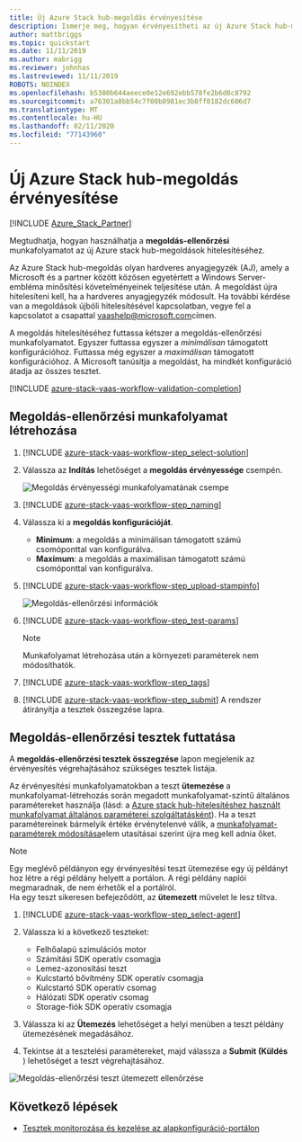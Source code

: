 ```yaml
---
title: Új Azure Stack hub-megoldás érvényesítése
description: Ismerje meg, hogyan érvényesítheti az új Azure Stack hub-megoldást szolgáltatásként történő érvényesítéssel.
author: mattbriggs
ms.topic: quickstart
ms.date: 11/11/2019
ms.author: mabrigg
ms.reviewer: johnhas
ms.lastreviewed: 11/11/2019
ROBOTS: NOINDEX
ms.openlocfilehash: b5380b644aeece0e12e692ebb578fe2b6d0c8792
ms.sourcegitcommit: a76301a8bb54c7f00b8981ec3b8ff0182dc606d7
ms.translationtype: MT
ms.contentlocale: hu-HU
ms.lasthandoff: 02/11/2020
ms.locfileid: "77143960"
---
```

# <a name="validate-a-new-azure-stack-hub-solution"></a>Új Azure Stack hub-megoldás érvényesítése

[!INCLUDE [Azure_Stack_Partner](./includes/azure-stack-partner-appliesto.md)]

Megtudhatja, hogyan használhatja a **megoldás-ellenőrzési** munkafolyamatot az új Azure stack hub-megoldások hitelesítéséhez.

Az Azure Stack hub-megoldás olyan hardveres anyagjegyzék (AJ), amely a Microsoft és a partner között közösen egyetértett a Windows Server-embléma minősítési követelményeinek teljesítése után. A megoldást újra hitelesíteni kell, ha a hardveres anyagjegyzék módosult. Ha további kérdése van a megoldások újbóli hitelesítésével kapcsolatban, vegye fel a kapcsolatot a csapattal [vaashelp@microsoft.com](mailto:vaashelp@microsoft.com)címen.

A megoldás hitelesítéséhez futtassa kétszer a megoldás-ellenőrzési munkafolyamatot. Egyszer futtassa egyszer a *minimálisan* támogatott konfigurációhoz. Futtassa még egyszer a *maximálisan* támogatott konfigurációhoz. A Microsoft tanúsítja a megoldást, ha mindkét konfiguráció átadja az összes tesztet.

[!INCLUDE [azure-stack-vaas-workflow-validation-completion](includes/azure-stack-vaas-workflow-validation-completion.md)]

## <a name="create-a-solution-validation-workflow"></a>Megoldás-ellenőrzési munkafolyamat létrehozása

1. [!INCLUDE [azure-stack-vaas-workflow-step_select-solution](includes/azure-stack-vaas-workflow-step_select-solution.md)]

3. Válassza az **Indítás** lehetőséget a **megoldás érvényessége** csempén.

    ![Megoldás érvényességi munkafolyamatának csempe](media/tile_validation-solution.png)

4. [!INCLUDE [azure-stack-vaas-workflow-step_naming](includes/azure-stack-vaas-workflow-step_naming.md)]

5. Válassza ki a **megoldás konfigurációját**.
    - **Minimum**: a megoldás a minimálisan támogatott számú csomóponttal van konfigurálva.
    - **Maximum**: a megoldás a maximálisan támogatott számú csomóponttal van konfigurálva.
6. [!INCLUDE [azure-stack-vaas-workflow-step_upload-stampinfo](includes/azure-stack-vaas-workflow-step_upload-stampinfo.md)]

    ![Megoldás-ellenőrzési információk](media/workflow_validation-solution_info.png)

7. [!INCLUDE [azure-stack-vaas-workflow-step_test-params](includes/azure-stack-vaas-workflow-step_test-params.md)]

    > [!NOTE]
    > Munkafolyamat létrehozása után a környezeti paraméterek nem módosíthatók.

8. [!INCLUDE [azure-stack-vaas-workflow-step_tags](includes/azure-stack-vaas-workflow-step_tags.md)]
9. [!INCLUDE [azure-stack-vaas-workflow-step_submit](includes/azure-stack-vaas-workflow-step_submit.md)]
    A rendszer átirányítja a tesztek összegzése lapra.

## <a name="run-solution-validation-tests"></a>Megoldás-ellenőrzési tesztek futtatása

A **megoldás-ellenőrzési tesztek összegzése** lapon megjelenik az érvényesítés végrehajtásához szükséges tesztek listája.

Az érvényesítési munkafolyamatokban a teszt **ütemezése** a munkafolyamat-létrehozás során megadott munkafolyamat-szintű általános paramétereket használja (lásd: a [Azure stack hub-hitelesítéshez használt munkafolyamat általános paraméterei szolgáltatásként](azure-stack-vaas-parameters.md)). Ha a teszt paramétereinek bármelyik értéke érvénytelenvé válik, a [munkafolyamat-paraméterek módosítása](azure-stack-vaas-monitor-test.md#change-workflow-parameters)elem utasításai szerint újra meg kell adnia őket.

> [!NOTE]
> Egy meglévő példányon egy érvényesítési teszt ütemezése egy új példányt hoz létre a régi példány helyett a portálon. A régi példány naplói megmaradnak, de nem érhetők el a portálról.  
Ha egy teszt sikeresen befejeződött, az **ütemezett** művelet le lesz tiltva.

1. [!INCLUDE [azure-stack-vaas-workflow-step_select-agent](includes/azure-stack-vaas-workflow-step_select-agent.md)]

2. Válassza ki a következő teszteket:
    - Felhőalapú szimulációs motor
    - Számítási SDK operatív csomagja
    - Lemez-azonosítási teszt
    - Kulcstartó bővítmény SDK operatív csomagja
    - Kulcstartó SDK operatív csomag
    - Hálózati SDK operatív csomag
    - Storage-fiók SDK operatív csomagja

3. Válassza ki az **Ütemezés** lehetőséget a helyi menüben a teszt példány ütemezésének megadásához.

4. Tekintse át a tesztelési paramétereket, majd válassza a **Submit (Küldés** ) lehetőséget a teszt végrehajtásához.

![Megoldás-ellenőrzési teszt ütemezett ellenőrzése](media/workflow_validation-solution_schedule-test.png)

## <a name="next-steps"></a>Következő lépések

- [Tesztek monitorozása és kezelése az alapkonfiguráció-portálon](azure-stack-vaas-monitor-test.md)
